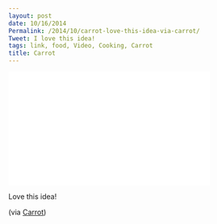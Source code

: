 ```yaml
---
layout: post
date: 10/16/2014
Permalink: /2014/10/carrot-love-this-idea-via-carrot/
Tweet: I love this idea!
tags: link, food, Video, Cooking, Carrot
title: Carrot
---
```


<iframe id="video" src="//player.vimeo.com/video/108138933?title=0&byline=0&portrait=0" width="400" height="225" frameborder="0" title="Introducing Carrot" webkitallowfullscreen mozallowfullscreen allowfullscreen></iframe><br/>

<p>Love this idea!</p>

<p>(via <a href="http://www.introducingcarrot.com/">Carrot</a>)</p>